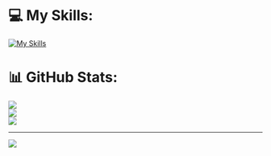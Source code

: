 
# 💻 My Skills:
[![My Skills](https://skillicons.dev/icons?i=html,css,bootstrap,tailwind,js,jquery,react,redux,nodejs,mysql,bash,vscode,discord,codepen,figma)](https://skillicons.dev)
# 📊 GitHub Stats:
![](https://github-readme-stats.vercel.app/api?username=Uniekdev&theme=midnight-purple&hide_border=false&include_all_commits=false&count_private=false)<br/>
![](https://github-readme-streak-stats.herokuapp.com/?user=Uniekdev&theme=midnight-purple&hide_border=false)<br/>
![](https://github-readme-stats.vercel.app/api/top-langs/?username=Uniekdev&theme=midnight-purple&hide_border=false&include_all_commits=false&count_private=false&layout=compact)

---
[![](https://visitcount.itsvg.in/api?id=Uniekdev&icon=0&color=0)](https://visitcount.itsvg.in)

<!-- Proudly created with GPRM ( https://gprm.itsvg.in ) -->
